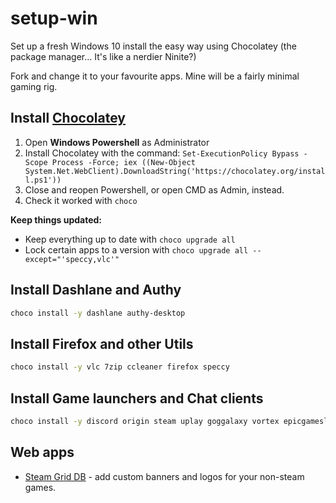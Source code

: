 # setup-win
Set up a fresh Windows 10 install the easy way using Chocolatey (the package manager... It's like a nerdier Ninite?)

Fork and change it to your favourite apps. Mine will be a fairly minimal gaming rig.

## Install [Chocolatey](https://chocolatey.org/install)

1. Open **Windows Powershell** as Administrator
2. Install Chocolatey with the command: `Set-ExecutionPolicy Bypass -Scope Process -Force; iex ((New-Object System.Net.WebClient).DownloadString('https://chocolatey.org/install.ps1'))`
3. Close and reopen Powershell, or open CMD as Admin, instead.
4. Check it worked with `choco`

**Keep things updated:**

- Keep everything up to date with `choco upgrade all`
- Lock certain apps to a version with `choco upgrade all --except="'speccy,vlc'"` 

## Install Dashlane and Authy

```bash
choco install -y dashlane authy-desktop
```

## Install Firefox and other Utils

```bash
choco install -y vlc 7zip ccleaner firefox speccy
````

## Install Game launchers and Chat clients

```bash
choco install -y discord origin steam uplay goggalaxy vortex epicgameslauncher
```

## Web apps

- [Steam Grid DB](https://www.steamgriddb.com) - add custom banners and logos for your non-steam games.
